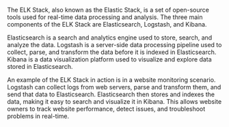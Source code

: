 

The ELK Stack, also known as the Elastic Stack, is a set of open-source tools used for real-time data processing and analysis. The three main components of the ELK Stack are Elasticsearch, Logstash, and Kibana.

Elasticsearch is a search and analytics engine used to store, search, and analyze the data. Logstash is a server-side data processing pipeline used to collect, parse, and transform the data before it is indexed in Elasticsearch. Kibana is a data visualization platform used to visualize and explore data stored in Elasticsearch.

An example of the ELK Stack in action is in a website monitoring scenario. Logstash can collect logs from web servers, parse and transform them, and send that data to Elasticsearch. Elasticsearch then stores and indexes the data, making it easy to search and visualize it in Kibana. This allows website owners to track website performance, detect issues, and troubleshoot problems in real-time.